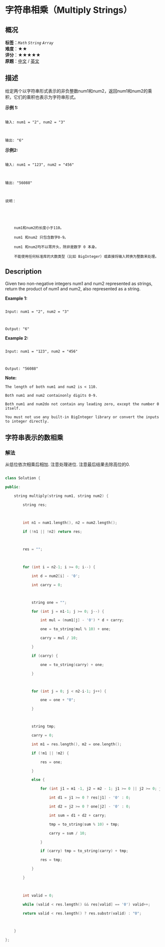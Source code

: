 # 字符串相乘（Multiply Strings）
## 概况
**标签**：*`Math`*  *`String`*  *`Array`*<br>
**难度**：★★<br>
**评分**：★★★★★<br>
**原题**：[中文](https://leetcode-cn.com/problems/multiply-strings) / [英文](https://leetcode.com/problems/multiply-strings)
## 描述

给定两个以字符串形式表示的非负整数num1和num2，返回num1和num2的乘积，它们的乘积也表示为字符串形式。



**示例 1:**

```

输入: num1 = "2", num2 = "3"



输出: "6"

```



**示例2:**

```

输入: num1 = "123", num2 = "456"



输出: "56088"



说明：





	num1和num2的长度小于110。

	num1 和num2 只包含数字0-9。

	num1 和num2均不以零开头，除非是数字 0 本身。

	不能使用任何标准库的大数类型（比如 BigInteger）或直接将输入转换为整数来处理。

```



## Description

Given two non-negative integers num1 and num2 represented as strings, return the product of num1 and num2, also represented as a string.



**Example 1:**

```

Input: num1 = "2", num2 = "3"



Output: "6"

```



**Example 2:**

```

Input: num1 = "123", num2 = "456"



Output: "56088"

```

**Note:**







	The length of both num1 and num2 is < 110.

	Both num1 and num2 containonly digits 0-9.

	Both num1 and num2do not contain any leading zero, except the number 0 itself.

	You must not use any built-in BigInteger library or convert the inputs to integer directly.







## 字符串表示的数相乘

### 解法

从低位依次相乘后相加. 注意处理进位. 注意最后结果去除高位的0.



```c++

class Solution {

public:

    string multiply(string num1, string num2) {

        string res;

        

        int n1 = num1.length(), n2 = num2.length();

        if (!n1 || !n2) return res;

        

        res = "";

        

        for (int i = n2-1; i >= 0; i--) {

            int d = num2[i] - '0';

            int carry = 0;



            string one = "";

            for (int j = n1-1; j >= 0; j--) {

                int mul = (num1[j] - '0') * d + carry;

                one = to_string(mul % 10) + one;

                carry = mul / 10;

            }

            if (carry) {

                one = to_string(carry) + one;

            }



            for (int j = 0; j < n2-i-1; j++) {

                one = one + "0";

            }



            string tmp;

            carry = 0;

            int m1 = res.length(), m2 = one.length();

            if (!m1 || !m2) {

                res = one;

            }

            else {

                for (int j1 = m1 -1, j2 = m2 - 1; j1 >= 0 || j2 >= 0; j1--, j2--) {

                    int d1 = j1 >= 0 ? res[j1] - '0' : 0;

                    int d2 = j2 >= 0 ? one[j2] - '0' : 0;

                    int sum = d1 + d2 + carry;

                    tmp = to_string(sum % 10) + tmp;

                    carry = sum / 10;

                }

                if (carry) tmp = to_string(carry) + tmp;

                res = tmp;

            }

        }

        

        int valid = 0;

        while (valid < res.length() && res[valid] == '0') valid++;

        return valid < res.length() ? res.substr(valid) : "0";

        

    }

};

```
